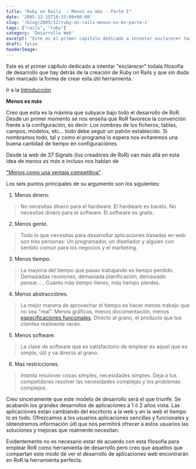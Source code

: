 ```yaml
---
title: "Ruby on Rails  - Menos es más - Parte I"
date: '2005-12-15T10:33:00+00:00'
slug: '/blog/2005/12/ruby-on-rails-menos-es-ms-parte-i'
tags: ["rails", "ruby"]
category: 'Desarrollo Web'
excerpt: "Este es el primer capítulo dedicado a intentar esclarecer todala filosofía de desarrollo que hay detrás de la creación de Ruby on Rails y que sin duda han marcado la forma de crear esta útil herramie..."
draft: false
headerImage: 
---
```

Este es el primer capítulo dedicado a intentar "esclarecer" todala filosofía de desarrollo que hay detrás de la creación de Ruby on Rails y que sin duda han marcado la forma de crear esta útil herramienta.

Ir a la [Introducción](http://www.riojasoft.com/articles/2005/12/02/ruby-on-rails-solamente-un-framework-para-desarrollo-web-introducci%F3n)

**Menos es más**

Creo que esta es la máxima que subyace bajo todo el desarrollo de RoR. Desde un primer momento se nos enseña que RoR favorece la convención frente a la configuración, es decir: Los nombres de los ficheros, tablas, campos, modelos, etc... todo debe seguir un patrón establecido. Si nombramos todo, tal y como el programa lo espera nos evitaremos una buena cantidad de tiempo en configuraciónes.

Desde la web de 37 Signals (los creadores de RoR) van más allá en esta idea de _menos es más_ e incluso nos hablan de

["Menos como una ventaja competitiva"](http://www.37signals.com/svn/archives2/less_as_a_competitive_advantage_my_10_minutes_at_web_20.php).

Los seis puntos principales de su argumento son los siguientes:

1. Menos dinero:  

> No necesitas dinero para el hardware. El hardware es barato. No necesitas dinero para el software. El software es gratis.

2. Menos gente.  

> Todo lo que necesitas para desarrollar aplicaciones basadas en web son tres personas: Un programador, un diseñador y alguien con sentido común para los negocios y el marketing.

3. Menos tiempo.  

> La mayoría del tiempo que pasas trabajando es tiempo perdido. Demasiadas reuniones, demasiada planificación, demasiado pensar..... Cuanto más tiempo tienes, más tiempo pierdes.

4. Menos abstracciónes.  

> La mejor manera de aprovechar el tiempo es hacer menos trabajo que no sea "real". Menos gráficos, menos documentación, menos [especificaciones funcionales](http://www.37signals.com/svn/archives/001050.php). Directo al grano, el producto que tus clientes realmente verán.

5. Menos software.  

> La clase de software que es satisfactorio de emplear es aquel que es simple, útil y va directo al grano.

6. Mas restricciones.  

> Intenta resolover cosas simples, necesidades simples. Deja a tus competidores resolver las necesidades complejas y los problemas complejos.

Creo sinceramente que este modelo de desarrollo será el que triunfe. Se acabarón los grandes desarrollos de aplicaciones a 1 ó 2 años vista. Las aplicaciones están cambiando del escritorio a la web y en la web el tiempo lo es todo. Ofrezcamos a los usuarios aplicaciones sencillas y funcionales y obtendremos información úitl que nos permitirá ofrecer a estos usuarios las soluciones y mejoras que realmente necesitan.

Evidentemente no es necesario estar de acuerdo con esta filosofía para emplear RoR como herramienta de desarrollo pero creo que aquellos que compartan este modo de ver el desarrollo de aplicaciones web encontrarán en RoR la herramienta perfecta.

